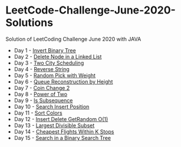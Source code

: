 # LeetCode-Challenge-June-2020-Solutions
Solution of LeetCoding Challenge June 2020 with JAVA
* Day 1 - [Invert Binary Tree](https://github.com/WangYuw/LeetCode-Challenge-June-2020-Solutions/blob/master/Day-01-Invert-Binary-Tree/Solution.java)
* Day 2 - [Delete Node in a Linked List](https://github.com/WangYuw/LeetCode-Challenge-June-2020-Solutions/blob/master/Day-02-Delete-Node-in-a-Linked-List/Solution.java)
* Day 3 - [Two City Scheduling](https://github.com/WangYuw/LeetCode-Challenge-June-2020-Solutions/blob/master/Day-03-Two-City-Scheduling/Solution.java)
* Day 4 - [Reverse String](https://github.com/WangYuw/LeetCode-Challenge-June-2020-Solutions/blob/master/Day-04-Reverse-String/Solution.java)
* Day 5 - [Random Pick with Weight](https://github.com/WangYuw/LeetCode-Challenge-June-2020-Solutions/blob/master/Day-05-Random-Pick-with-Weight/Solution.java)
* Day 6 - [Queue Reconstruction by Height](https://github.com/WangYuw/LeetCode-Challenge-June-2020-Solutions/blob/master/Day-06-Queue-Reconstruction-by-Height/Solution.java)
* Day 7 - [Coin Change 2](https://github.com/WangYuw/LeetCode-Challenge-June-2020-Solutions/blob/master/Day-07-Coin-Change-2/Solution.java)
* Day 8 - [Power of Two](https://github.com/WangYuw/LeetCode-Challenge-June-2020-Solutions/blob/master/Day-08-Power-of-Two/Solution.java)
* Day 9 - [Is Subsequence](https://github.com/WangYuw/LeetCode-Challenge-June-2020-Solutions/blob/master/Day-09-Is-Subsequence/Solution.java)
* Day 10 - [Search Insert Position](https://github.com/WangYuw/LeetCode-Challenge-June-2020-Solutions/blob/master/Day-10-Search-Insert-Position/Solution.java)
* Day 11 - [Sort Colors](https://github.com/WangYuw/LeetCode-Challenge-June-2020-Solutions/blob/master/Day-11-Sort-Colors/Solution.java)
* Day 12 - [Insert Delete GetRandom O(1)](https://github.com/WangYuw/LeetCode-Challenge-June-2020-Solutions/blob/master/Day-12-Insert-Delete-GetRandom-O(1)/Solution.java)
* Day 13 - [Largest Divisible Subset](https://github.com/WangYuw/LeetCode-Challenge-June-2020-Solutions/blob/master/Day-13-Largest-Divisible-Subset/Solution.java)
* Day 14 - [Cheapest Flights Within K Stops](https://github.com/WangYuw/LeetCode-Challenge-June-2020-Solutions/blob/master/Day-14-Cheapest-Flights-Within-K-Stops/Solution.java)
* Day 15 - [Search in a Binary Search Tree](https://github.com/WangYuw/LeetCode-Challenge-June-2020-Solutions/blob/master/Day-15-Search-in-a-Binary-Search-Tree/Solution.java)